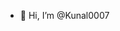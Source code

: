 - 👋 Hi, I’m @Kunal0007

<!---
Kunal0007/Kunal0007 is a ✨ special ✨ repository because its `README.md` (this file) appears on your GitHub profile.
You can click the Preview link to take a look at your changes.
--->
